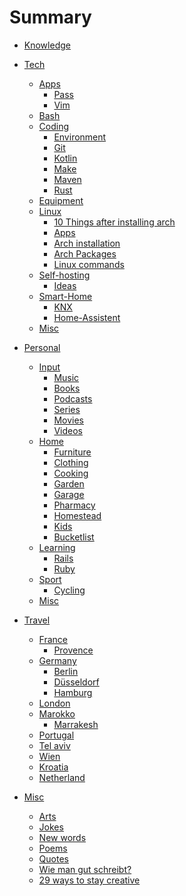 # Summary

- [Knowledge](./README.md)
- [Tech]()
  - [Apps]()
    - [Pass](tech/app/pass.md)
    - [Vim](tech/app/vim.md)
  - [Bash](tech/bash.md)
  - [Coding]()
    - [Environment](tech/coding/environment.md)
    - [Git](tech/coding/git.md)
    - [Kotlin](tech/coding/kotlin.md)
    - [Make](tech/coding/make.md)
    - [Maven](tech/coding/maven.md)
    - [Rust](tech/coding/rust.md)
  - [Equipment](tech/equipment.md)
  - [Linux]()
    - [10 Things after installing arch](tech/linux/10things_arch.md)
    - [Apps](tech/linux/apps.md)
    - [Arch installation](tech/linux/arch_install.md)
    - [Arch Packages](tech/linux/arch_packages.md)
    - [Linux commands](tech/linux/linux_commands.md)
  - [Self-hosting]()
    - [Ideas](tech/selfhosting/ideas.md)
  - [Smart-Home]()
    - [KNX](tech/smarthome/knx.md)
    - [Home-Assistent](tech/smarthome/homeassistent.md)
  - [Misc](tech/misc.md)

- [Personal]()
  - [Input]()
    - [Music](personal/input/music.md)
    - [Books](personal/input/books.md)
    - [Podcasts](personal/input/podcasts.md)
    - [Series](personal/input/series.md)
    - [Movies](personal/input/movies.md)
    - [Videos](personal/input/videos.md)
  - [Home]()
    - [Furniture](personal/home/furniture.md)
    - [Clothing](personal/home/clothing.md)
    - [Cooking](personal/home/cooking.md)
    - [Garden](personal/home/garden.md)
    - [Garage](personal/home/garage.md)
    - [Pharmacy](personal/home/pharmacy.md)
    - [Homestead](personal/home/homestead.md)
    - [Kids](personal/home/kids.md)
    - [Bucketlist](personal/home/bucketlist.md)
  - [Learning](personal/learning/README.md)
    - [Rails](personal/learning/rails.md)
    - [Ruby](personal/learning/ruby.md)
  - [Sport]()
    - [Cycling](personal/sport/cycling.md)
  - [Misc](personal/misc.md)

- [Travel]()
  - [France]()
    - [Provence](travel/france/provence.md)
  - [Germany]()
    - [Berlin](travel/germany/berlin.md)
    - [Düsseldorf](travel/germany/duesseldorf.md)
    - [Hamburg](travel/germany/hamburg.md)
  - [London](travel/london.md)
  - [Marokko]()
    - [Marrakesh](travel/marokko/marrakesch.md)
  - [Portugal](travel/portugal.md)
  - [Tel aviv](travel/telaviv.md)
  - [Wien ](travel/wien.md)
  - [Kroatia](travel/kroatia.md)
  - [Netherland](travel/netherland.md)

- [Misc]()
  - [Arts](misc/arts.md)
  - [Jokes](misc/jokes.md)
  - [New words](misc/newwords.md)
  - [Poems](misc/poems.md)
  - [Quotes](misc/quotes.md)
  - [Wie man gut schreibt?](misc/wie_man_gut_Schreibt.md)
  - [29 ways to stay creative](misc/29ways_to_stay_creative.md)
